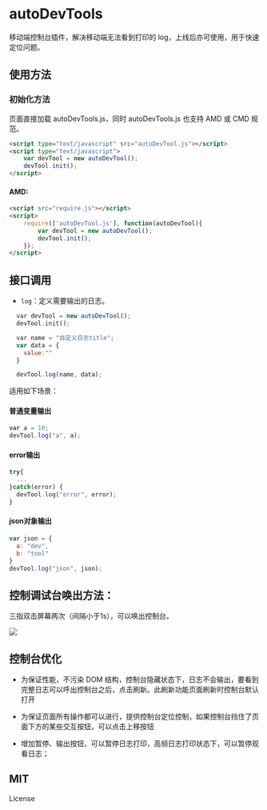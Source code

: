 # autoDevTools

移动端控制台插件，解决移动端无法看到打印的 log，上线后亦可使用，用于快速定位问题。

## 使用方法

### 初始化方法

页面直接加载 autoDevTools.js，同时 autoDevTools.js 也支持 AMD 或 CMD 规范。

```HTML
<script type="text/javascript" src="autoDevTool.js"></script>
<script type="text/javascript">
    var devTool = new autoDevTool();
    devTool.init();
</script>
```

#### AMD:
```HTML
<script src="require.js"></script>
<script>
    require(['autoDevTool.js'], function(autoDevTool){
        var devTool = new autoDevTool();
        devTool.init();
    });
</script>
```
## 接口调用
+ `log`：定义需要输出的日志。
```javascript
  var devTool = new autoDevTool();
  devTool.init();

  var name = "自定义日志title";
  var data = {
    value:""
  }

  devTool.log(name, data);
```
适用如下场景：
#### 普通变量输出

```javascript
var a = 10;
devTool.log("a", a);
```

#### error输出
```javascript
try{
  ...
}catch(error) {
  devTool.log("error", error);
}
```

#### json对象输出
```javascript
var json = {
  a: "dev",
  b: "tool"
}
devTool.log("json", json);
```
## 控制调试台唤出方法：

三指双击屏幕两次（间隔小于1s），可以唤出控制台。

![](https://github.com/chokcoco/autoDevTools/blob/master/images/example-demo.jpg)

## 控制台优化

+ 为保证性能，不污染 DOM 结构，控制台隐藏状态下，日志不会输出，要看到完整日志可以呼出控制台之后，点击刷新。此刷新功能页面刷新时控制台默认打开

+ 为保证页面所有操作都可以进行，提供控制台定位控制，如果控制台挡住了页面下方的某些交互按钮，可以点击上移按钮

+ 增加暂停、输出按钮，可以暂停日志打印，高频日志打印状态下，可以暂停观看日志；

## MIT

License
